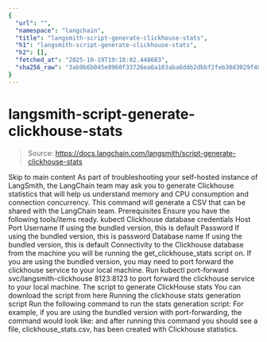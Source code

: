 ```yaml
---
{
  "url": "",
  "namespace": "langchain",
  "title": "langsmith-script-generate-clickhouse-stats",
  "h1": "langsmith-script-generate-clickhouse-stats",
  "h2": [],
  "fetched_at": "2025-10-19T19:18:02.448683",
  "sha256_raw": "3ab9b6b045e0960f33726ea6a103aba6ddb2dbbf2feb30d3029f489cd6b3a230"
}
---
```


# langsmith-script-generate-clickhouse-stats

> Source: https://docs.langchain.com/langsmith/script-generate-clickhouse-stats

Skip to main content
As part of troubleshooting your self-hosted instance of LangSmith, the LangChain team may ask you to generate Clickhouse statistics that will help us understand memory and CPU consumption and connection concurrency.
This command will generate a CSV that can be shared with the LangChain team.
Prerequisites
Ensure you have the following tools/items ready.
kubectl
Clickhouse database credentials
Host
Port
Username
If using the bundled version, this is default
Password
If using the bundled version, this is password
Database name
If using the bundled version, this is default
Connectivity to the Clickhouse database from the machine you will be running the get_clickhouse_stats
script on.
If you are using the bundled version, you may need to port forward the clickhouse service to your local machine.
Run kubectl port-forward svc/langsmith-clickhouse 8123:8123
to port forward the clickhouse service to your local machine.
The script to generate ClickHouse stats
You can download the script from here
Running the clickhouse stats generation script
Run the following command to run the stats generation script:
For example, if you are using the bundled version with port-forwarding, the command would look like:
and after running this command you should see a file, clickhouse_stats.csv, has been created with Clickhouse statistics.